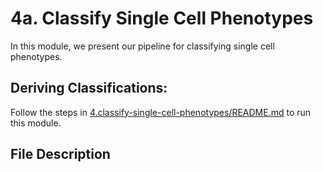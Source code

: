 # 4a. Classify Single Cell Phenotypes

In this module, we present our pipeline for classifying single cell phenotypes.

## Deriving Classifications:

Follow the steps in [4.classify-single-cell-phenotypes/README.md](../README.md) to run this module.

## File Description